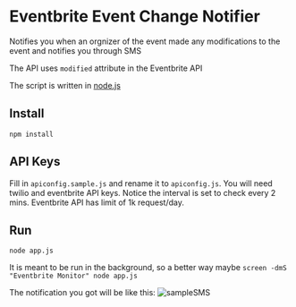 Eventbrite Event Change Notifier
======================
Notifies you when an orgnizer of the event made any modifications to the event and notifies you through SMS

The API uses ```modified``` attribute in the Eventbrite API

The script is written in [node.js](http://nodejs.org/)

## Install
```npm install```
## API Keys
Fill in ```apiconfig.sample.js``` and rename it to ```apiconfig.js```. You will need twilio and eventbrite API keys. Notice the interval is set to check every 2 mins. Eventbrite API has limit of 1k request/day.

## Run
```node app.js```

It is meant to be run in the background, so a better way maybe
```screen -dmS "Eventbrite Monitor" node app.js```

The notification you got will be like this:
![sampleSMS](https://raw.github.com/paulshi/EventbriteEventChangeNotifier/master/smsSample.png)